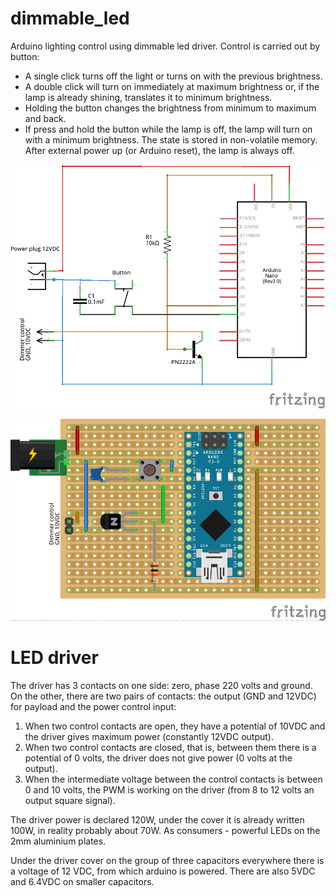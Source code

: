 # dimmable_led
Arduino lighting control using dimmable led driver. Control is carried out by button:
* A single click turns off the light or turns on with the previous brightness.
* A double click will turn on immediately at maximum brightness or, if the lamp is already shining, translates it to minimum brightness.
* Holding the button changes the brightness from minimum to maximum and back.
* If press and hold the button while the lamp is off, the lamp will turn on with a minimum brightness.
The state is stored in non-volatile memory. After external power up (or Arduino reset), the lamp is always off.

![sheme](https://github.com/ArtHome12/dimmable_led/blob/master/sheme_sheme.png)

![bread board](https://github.com/ArtHome12/dimmable_led/blob/master/sheme_bb.png)

# LED driver
The driver has 3 contacts on one side: zero, phase 220 volts and ground. On the other, there are two pairs of contacts: the output (GND and 12VDC) for payload and the power control input:
1. When two control contacts are open, they have a potential of 10VDC and the driver gives maximum power (constantly 12VDC output).
2. When two control contacts are closed, that is, between them there is a potential of 0 volts, the driver does not give power (0 volts at the output).
3. When the intermediate voltage between the control contacts is between 0 and 10 volts, the PWM is working on the driver (from 8 to 12 volts an output square signal).

The driver power is declared 120W, under the cover it is already written 100W, in reality probably about 70W. As consumers - powerful LEDs on the 2mm aluminium plates.

Under the driver cover on the group of three capacitors everywhere there is a voltage of 12 VDC, from which arduino is powered. There are also 5VDC and 6.4VDC on smaller capacitors.
